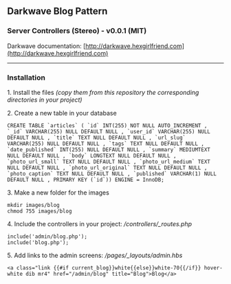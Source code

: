 ## Darkwave Blog Pattern
### Server Controllers (Stereo) - v0.0.1 (MIT)

Darkwave documentation: [http://darkwave.hexgirlfriend.com](http://darkwave.hexgirlfriend.com)

-------

### Installation

1\. Install the files *(copy them from this repository the corresponding directories in your project)*

2\. Create a new table in your database
```
CREATE TABLE `articles` ( `id` INT(255) NOT NULL AUTO_INCREMENT , `_id` VARCHAR(255) NULL DEFAULT NULL , `user_id` VARCHAR(255) NULL DEFAULT NULL , `title` TEXT NULL DEFAULT NULL , `url_slug` VARCHAR(255) NULL DEFAULT NULL , `tags` TEXT NULL DEFAULT NULL , `date_published` INT(255) NULL DEFAULT NULL , `summary` MEDIUMTEXT NULL DEFAULT NULL , `body` LONGTEXT NULL DEFAULT NULL , `photo_url_small` TEXT NULL DEFAULT NULL , `photo_url_medium` TEXT NULL DEFAULT NULL , `photo_url_original` TEXT NULL DEFAULT NULL , `photo_caption` TEXT NULL DEFAULT NULL , `published` VARCHAR(1) NULL DEFAULT NULL , PRIMARY KEY (`id`)) ENGINE = InnoDB;
```

3\. Make a new folder for the images
```
mkdir images/blog
chmod 755 images/blog
```

4\. Include the controllers in your project: */controllers/_routes.php*
```
include('admin/blog.php');
include('blog.php');
```

5\. Add links to the admin screens: */pages/_layouts/admin.hbs*
```
<a class="link {{#if current_blog}}white{{else}}white-70{{/if}} hover-white dib mr4" href="/admin/blog" title="Blog">Blog</a>
```
